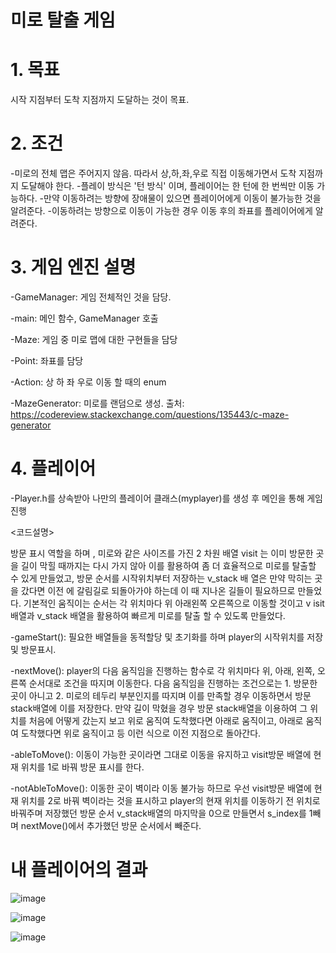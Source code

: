 # 미로 탈출 게임

# 1. 목표
시작 지점부터 도착 지점까지 도달하는 것이 목표.


# 2. 조건
-미로의 전체 맵은 주어지지 않음. 따라서 상,하,좌,우로 직접 이동해가면서 도착 지점까지 도달해야 한다.
-플레이 방식은 '턴 방식' 이며, 플레이어는 한 턴에 한 번씩만 이동 가능하다.
-만약 이동하려는 방향에 장애물이 있으면 플레이어에게 이동이 불가능한 것을 알려준다.
-이동하려는 방향으로 이동이 가능한 경우 이동 후의 좌표를 플레이어에게 알려준다.


# 3. 게임 엔진 설명
-GameManager: 게임 전체적인 것을 담당.

-main: 메인 함수, GameManager 호출

-Maze: 게임 중 미로 맵에 대한 구현들을 담당

-Point: 좌표를 담당

-Action: 상 하 좌 우로 이동 할 때의 enum

-MazeGenerator: 미로를 랜덤으로 생성. 출처: https://codereview.stackexchange.com/questions/135443/c-maze-generator


# 4. 플레이어
-Player.h를 상속받아 나만의 플레이어 클래스(myplayer)를 생성 후 메인을 통해 게임 진행


<코드설명>

방문 표시 역할을 하며 , 미로와 같은 사이즈를 가진 2 차원 배열 visit 는 이미 방문한 곳을 길이 막힐 때까지는 다시 가지 않아 이를 활용하여 좀 더 효율적으로 미로를 탈출할 수 있게 만들었고, 방문 순서를 시작위치부터 저장하는 v_stack 배 열은 만약 막히는 곳을 갔다면 이전 에 갈림길로 되돌아가야 하는데 이 때 지나온 길들이 필요하므로 만들었다.
기본적인 움직이는 순서는 각 위치마다 위 아래왼쪽 오른쪽으로 이동할 것이고 v isit 배열과 v_stack 배열을 활용하여 빠르게 미로를 탈출 할 수 있도록 만들었다.


-gameStart():
필요한 배열들을 동적할당 및 초기화를 하며 player의 시작위치를 저장 및 방문표시.


-nextMove():
player의 다음 움직임을 진행하는 함수로 각 위치마다 위, 아래, 왼쪽, 오른쪽 순서대로 조건을 따지며 이동한다. 다음 움직임을 진행하는 조건으로는 1. 방문한 곳이 아니고 2. 미로의 테두리 부분인지를 따지며 이를 만족할 경우 이동하면서 방문 stack배열에 이를 저장한다. 만약 길이 막혔을 경우 방문 stack배열을 이용하여 그 위치를 처음에 어떻게 갔는지 보고 위로 움직여 도착했다면 아래로 움직이고, 아래로 움직여 도착했다면 위로 움직이고 등 이런 식으로 이전 지점으로 돌아간다. 


-ableToMove():
이동이 가능한 곳이라면 그대로 이동을 유지하고 visit방문 배열에 현재 위치를 1로 바꿔 방문 표시를 한다.


-notAbleToMove():
이동한 곳이 벽이라 이동 불가능 하므로 우선 visit방문 배열에 현재 위치를 2로 바꿔 벽이라는 것을 표시하고 player의 현재 위치를 이동하기 전 위치로 바꿔주며 저장했던 방문 순서 v_stack배열의 마지막을 0으로 만들면서 s_index를 1빼며 nextMove()에서 추가했던 방문 순서에서 빼준다. 



# 내 플레이어의 결과


![image](https://user-images.githubusercontent.com/22833414/131271851-651401d4-56db-4414-ae54-ff62bb14e9ff.png)


![image](https://user-images.githubusercontent.com/22833414/131271872-adc35299-c324-4425-b322-49a7e6b0c198.png)


![image](https://user-images.githubusercontent.com/22833414/131271889-ba0652db-825c-47d8-8a98-29f0fc2aabf5.png)
